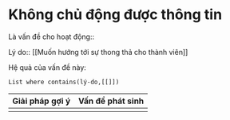# Không chủ động được thông tin
Là vấn đề cho hoạt động:: 

Lý do:: [[Muốn hướng tới sự thong thả cho thành viên]]

Hệ quả của vấn đề này:
```dataview
List where contains(lý-do,[[]])
```

| Giải pháp gợi ý | Vấn đề phát sinh |
| --------------- | ---------------- |
|                 |                  |

 